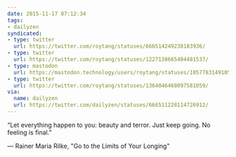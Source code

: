 ```yaml
---
date: 2015-11-17 07:12:34
tags:
- dailyzen
syndicated:
- type: twitter
  url: https://twitter.com/roytang/statuses/666514249238183936/
- type: twitter
  url: https://twitter.com/roytang/statuses/1227138665404481537/
- type: mastodon
  url: https://mastodon.technology/users/roytang/statuses/105778314910554412
- type: twitter
  url: https://twitter.com/roytang/statuses/1364046468097581059/
via:
  name: dailyzen
  url: https://twitter.com/dailyzen/statuses/666511228114726912/
---
```


“Let everything happen to you: beauty and terror. Just keep going. No feeling is final.”

—  Rainer Maria Rilke, "Go to the Limits of Your Longing"